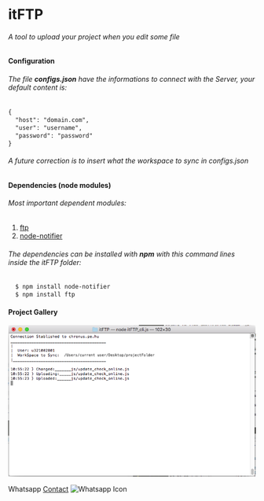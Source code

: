 # itFTP
###### A tool to upload your project when you edit some file


#### Configuration
###### The file **configs.json** have the informations to connect with the Server, your default content is:
  ```
  {
    "host": "domain.com",
    "user": "username",
    "password": "password"
  }
  ```
######  _A future correction is to insert what the workspace to sync in configs.json_
  
#### Dependencies (node modules)
###### Most important dependent modules:
  1. [ftp](https://www.npmjs.com/package/ftp)
  2. [node-notifier](https://www.npmjs.com/package/node-notifier)
  
###### The dependencies can be installed with **npm** with this command lines inside the itFTP folder:
```
  $ npm install node-notifier
  $ npm install ftp
```
#### Project Gallery
![Running](./images/running.png)

Whatsapp [Contact](https://wa.me/559992854911) ![Whatsapp Icon](https://findicons.com/files/icons/2779/simple_icons/32/whatsapp_32_black.png)
